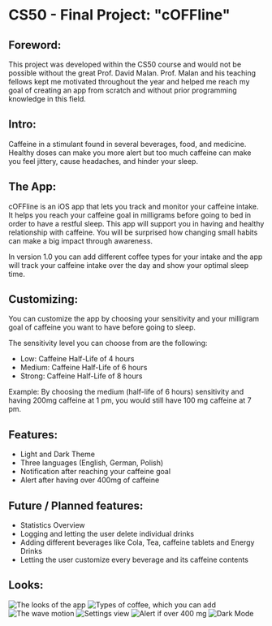 # CS50 - Final Project: "cOFFline"

## Foreword:

This project was developed within the CS50 course and would not be possible without the great Prof. David Malan. Prof. Malan and his teaching fellows kept me motivated throughout the year and helped me reach my goal of creating an app from scratch and without prior programming knowledge in this field.

## Intro:
Caffeine in a stimulant found in several beverages, food, and medicine. Healthy doses can make you more alert but too much caffeine can make you feel jittery, cause headaches, and hinder your sleep.

## The App:
cOFFline is an iOS app that lets you track and monitor your caffeine intake. It helps you reach your caffeine goal in milligrams before going to bed in order to have a restful sleep. This app will support you in having and healthy relationship with caffeine. You will be surprised how changing small habits can make a big impact through awareness.

In version 1.0 you can add different coffee types for your intake and the app will track your caffeine intake over the day and show your optimal sleep time.

## Customizing: 
You can customize the app by choosing your sensitivity and your milligram goal of caffeine you want to have before going to sleep.

The sensitivity level you can choose from are the following:

- Low: Caffeine Half-Life of 4 hours
- Medium: Caffeine Half-Life of 6 hours
- Strong: Caffeine Half-Life of 8 hours 

Example: By choosing the medium (half-life of 6 hours) sensitivity and having 200mg caffeine at 1 pm, you would still have 100 mg caffeine at 7 pm.


## Features:
- Light and Dark Theme
- Three languages (English, German, Polish)
- Notification after reaching your caffeine goal
- Alert after having over 400mg of caffeine

## Future / Planned features:
- Statistics Overview
- Logging and letting the user delete individual drinks
- Adding different beverages like Cola, Tea, caffeine tablets and Energy Drinks
- Letting the user customize every beverage and its caffeine contents

## Looks:
![The looks of the app](https://github.com/BarTechB/cs50-finalproject/blob/main/Screenshots/Look_01.png?raw=true)
![Types of coffee, which you can add](https://github.com/BarTechB/cs50-finalproject/blob/main/Screenshots/Types_02.png?raw=true)
![The wave motion](https://github.com/BarTechB/cs50-finalproject/blob/main/Screenshots/Wave_Motion_03.png?raw=true)
![Settings view](https://github.com/BarTechB/cs50-finalproject/blob/main/Screenshots/Settings_04.png?raw=true)
![Alert if over 400 mg](https://github.com/BarTechB/cs50-finalproject/blob/main/Screenshots/Alert_05.png?raw=true)
![Dark Mode](https://github.com/BarTechB/cs50-finalproject/blob/main/Screenshots/DarkMode_05.png?raw=true)
